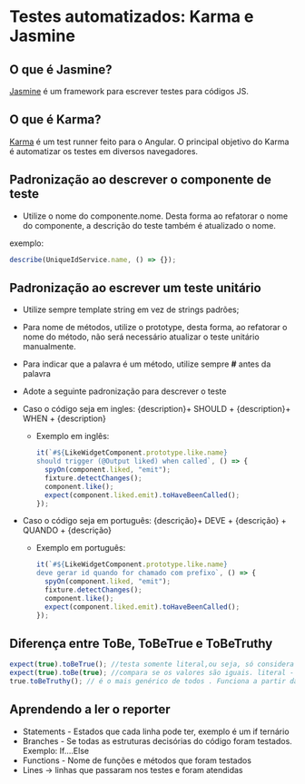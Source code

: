 # Testes automatizados: Karma e Jasmine

## O que é Jasmine?

[Jasmine](https://jasmine.github.io/pages/getting_started.html) é um framework para escrever testes para códigos JS.

## O que é Karma?

[Karma](https://karma-runner.github.io/latest/index.html) é um test runner feito para o Angular. O principal objetivo do Karma é automatizar os testes em diversos navegadores.

## Padronização ao descrever o componente de teste

- Utilize o nome do componente.nome. Desta forma ao refatorar o nome do componente, a descrição do teste também é atualizado o nome.

exemplo:

```typescript
describe(UniqueIdService.name, () => {});
```

## Padronização ao escrever um teste unitário

- Utilize sempre template string em vez de strings padrões;

- Para nome de métodos, utilize o prototype, desta forma, ao refatorar o nome do método, não será necessário atualizar o teste unitário manualmente.

- Para indicar que a palavra é um método, utilize sempre <b>#</b> antes da palavra

- Adote a seguinte padronização para descrever o teste

* Caso o código seja em ingles: {description}+ SHOULD + {description}+ WHEN + {description}

  - Exemplo em inglês:

    ```typescript
    it(`#${LikeWidgetComponent.prototype.like.name}
    should trigger (@Output liked) when called`, () => {
      spyOn(component.liked, "emit");
      fixture.detectChanges();
      component.like();
      expect(component.liked.emit).toHaveBeenCalled();
    });
    ```

* Caso o código seja em português: {descrição}+ DEVE + {descrição} + QUANDO + {descrição}
  - Exemplo em português:
    ```typescript
    it(`#${LikeWidgetComponent.prototype.like.name}
    deve gerar id quando for chamado com prefixo`, () => {
      spyOn(component.liked, "emit");
      fixture.detectChanges();
      component.like();
      expect(component.liked.emit).toHaveBeenCalled();
    });
    ```

## Diferença entre ToBe, ToBeTrue e ToBeTruthy

```typescript
expect(true).toBeTrue(); //testa somente literal,ou seja, só considera primitivo
expect(true).toBe(true); //compara se os valores são iguais. literal - literal /// Objeto - Objeto. Compara referencias de memória.
true.toBeTruthy(); // é o mais genérico de todos . Funciona a partir das regras do Javascript
```

## Aprendendo a ler o reporter

- Statements - Estados que cada linha pode ter, exemplo é um if ternário
- Branches - Se todas as estruturas decisórias do código foram testados. Exemplo: If....Else
- Functions - Nome de funções e métodos que foram testados
- Lines -> linhas que passaram nos testes e foram atendidas
